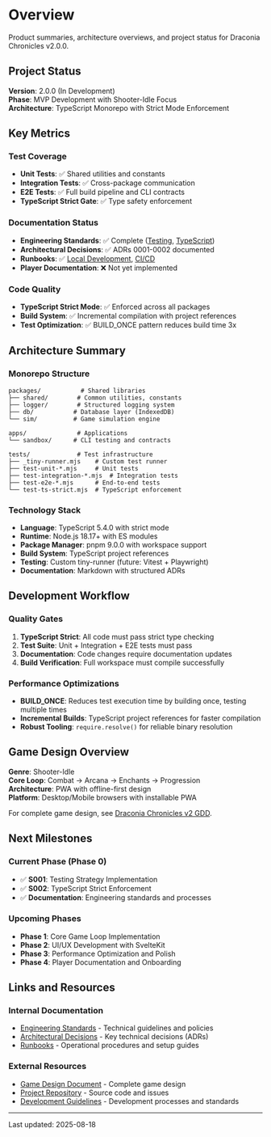<!-- markdownlint-disable -->
# Overview

Product summaries, architecture overviews, and project status for Draconia Chronicles v2.0.0.

## Project Status

**Version**: 2.0.0 (In Development)  
**Phase**: MVP Development with Shooter-Idle Focus  
**Architecture**: TypeScript Monorepo with Strict Mode Enforcement

## Key Metrics

### Test Coverage
- **Unit Tests**: ✅ Shared utilities and constants
- **Integration Tests**: ✅ Cross-package communication
- **E2E Tests**: ✅ Full build pipeline and CLI contracts
- **TypeScript Strict Gate**: ✅ Type safety enforcement

### Documentation Status
- **Engineering Standards**: ✅ Complete ([Testing](../engineering/testing.md), [TypeScript](../engineering/typescript.md))
- **Architectural Decisions**: ✅ ADRs 0001-0002 documented
- **Runbooks**: ✅ [Local Development](../runbooks/local-dev.md), [CI/CD](../runbooks/ci.md)
- **Player Documentation**: ❌ Not yet implemented

### Code Quality
- **TypeScript Strict Mode**: ✅ Enforced across all packages
- **Build System**: ✅ Incremental compilation with project references
- **Test Optimization**: ✅ BUILD_ONCE pattern reduces build time 3x

## Architecture Summary

### Monorepo Structure
```
packages/           # Shared libraries
├── shared/        # Common utilities, constants
├── logger/        # Structured logging system
├── db/           # Database layer (IndexedDB)
└── sim/          # Game simulation engine

apps/              # Applications
└── sandbox/      # CLI testing and contracts

tests/             # Test infrastructure
├── _tiny-runner.mjs    # Custom test runner
├── test-unit-*.mjs     # Unit tests
├── test-integration-*.mjs  # Integration tests
├── test-e2e-*.mjs      # End-to-end tests
└── test-ts-strict.mjs  # TypeScript enforcement
```

### Technology Stack
- **Language**: TypeScript 5.4.0 with strict mode
- **Runtime**: Node.js 18.17+ with ES modules
- **Package Manager**: pnpm 9.0.0 with workspace support
- **Build System**: TypeScript project references
- **Testing**: Custom tiny-runner (future: Vitest + Playwright)
- **Documentation**: Markdown with structured ADRs

## Development Workflow

### Quality Gates
1. **TypeScript Strict**: All code must pass strict type checking
2. **Test Suite**: Unit + Integration + E2E tests must pass
3. **Documentation**: Code changes require documentation updates
4. **Build Verification**: Full workspace must compile successfully

### Performance Optimizations
- **BUILD_ONCE**: Reduces test execution time by building once, testing multiple times
- **Incremental Builds**: TypeScript project references for faster compilation
- **Robust Tooling**: `require.resolve()` for reliable binary resolution

## Game Design Overview

**Genre**: Shooter-Idle  
**Core Loop**: Combat → Arcana → Enchants → Progression  
**Architecture**: PWA with offline-first design  
**Platform**: Desktop/Mobile browsers with installable PWA

For complete game design, see [Draconia Chronicles v2 GDD](../../Draconia_Chronicles_v2_GDD.md).

## Next Milestones

### Current Phase (Phase 0)
- ✅ **S001**: Testing Strategy Implementation
- ✅ **S002**: TypeScript Strict Enforcement
- ✅ **Documentation**: Engineering standards and processes

### Upcoming Phases
- **Phase 1**: Core Game Loop Implementation
- **Phase 2**: UI/UX Development with SvelteKit
- **Phase 3**: Performance Optimization and Polish
- **Phase 4**: Player Documentation and Onboarding

## Links and Resources

### Internal Documentation
- [Engineering Standards](../engineering/) - Technical guidelines and policies
- [Architectural Decisions](../adr/) - Key technical decisions (ADRs)
- [Runbooks](../runbooks/) - Operational procedures and setup guides

### External Resources
- [Game Design Document](../../Draconia_Chronicles_v2_GDD.md) - Complete game design
- [Project Repository](https://github.com/edgarsdzgz/dragonChronicles) - Source code and issues
- [Development Guidelines](../../CLAUDE.md) - Development processes and standards

---

Last updated: 2025-08-18